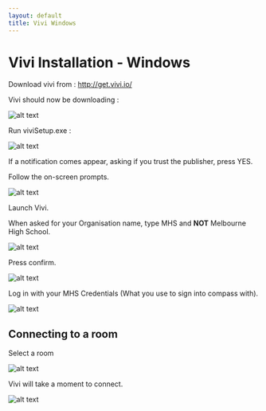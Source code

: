 ```yaml
---
layout: default
title: Vivi Windows
---
```


# Vivi Installation - Windows

Download vivi from : http://get.vivi.io/


Vivi should now be downloading : 


![alt text][download]


Run viviSetup.exe :

![alt text][icon]

If a notification comes appear, asking if you trust the publisher, press YES.

Follow the on-screen prompts.

![alt text][installerScreen]

Launch Vivi.

When asked for your Organisation name, type MHS and **NOT** Melbourne High School.

![alt text][badName]

Press confirm.


![alt text][goodName]

Log in with your MHS Credentials (What you use to sign into compass with).

![alt text][login]



## Connecting to a room

Select a room

![alt text][room]

Vivi will take a moment to connect.

![alt text][connect]


[connect]: http://lodash.xyz/i/3yynn.png

[room]: http://lodash.xyz/i/3j2wx.png

[login]: http://lodash.xyz/i/x9p4i.png

[goodName]: http://lodash.xyz/i/9ut6v.png

[badName]: http://lodash.xyz/i/7mm2f.png

[installerScreen]: http://lodash.xyz/i/98t3f.png

[icon]:http://lodash.xyz/i/8rwx2.png

[download]:http://lodash.xyz/i/3bw5b.png